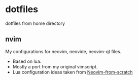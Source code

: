 # dotfiles
dotfiles from home directory

## nvim
My configurations for neovim, neovide, neovim-qt files.
* Based on lua.
* Mostly a port from my original vimscript.
* Lua configuration ideas taken from
  [Neovim-from-scratch](https://github.com/LunarVim/Neovim-from-scratch)
